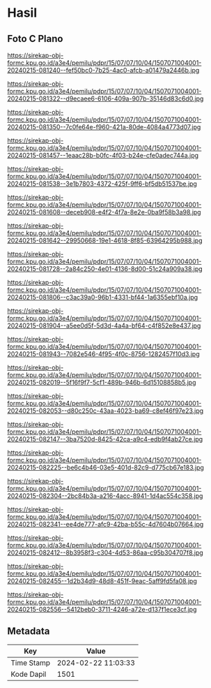 # Hasil

## Foto C Plano

https://sirekap-obj-formc.kpu.go.id/a3e4/pemilu/pdpr/15/07/07/10/04/1507071004001-20240215-081240--fef50bc0-7b25-4ac0-afcb-a01479a2446b.jpg

https://sirekap-obj-formc.kpu.go.id/a3e4/pemilu/pdpr/15/07/07/10/04/1507071004001-20240215-081322--d9ecaee6-6106-409a-907b-35146d83c6d0.jpg

https://sirekap-obj-formc.kpu.go.id/a3e4/pemilu/pdpr/15/07/07/10/04/1507071004001-20240215-081350--7c0fe64e-f960-421a-80de-4084a4773d07.jpg

https://sirekap-obj-formc.kpu.go.id/a3e4/pemilu/pdpr/15/07/07/10/04/1507071004001-20240215-081457--1eaac28b-b0fc-4f03-b24e-cfe0adec744a.jpg

https://sirekap-obj-formc.kpu.go.id/a3e4/pemilu/pdpr/15/07/07/10/04/1507071004001-20240215-081538--3e1b7803-4372-425f-9ff6-bf5db51537be.jpg

https://sirekap-obj-formc.kpu.go.id/a3e4/pemilu/pdpr/15/07/07/10/04/1507071004001-20240215-081608--deceb908-e4f2-4f7a-8e2e-0ba9f58b3a98.jpg

https://sirekap-obj-formc.kpu.go.id/a3e4/pemilu/pdpr/15/07/07/10/04/1507071004001-20240215-081642--29950668-19e1-4618-8f85-63964295b988.jpg

https://sirekap-obj-formc.kpu.go.id/a3e4/pemilu/pdpr/15/07/07/10/04/1507071004001-20240215-081728--2a84c250-4e01-4136-8d00-51c24a909a38.jpg

https://sirekap-obj-formc.kpu.go.id/a3e4/pemilu/pdpr/15/07/07/10/04/1507071004001-20240215-081806--c3ac39a0-96b1-4331-bf44-1a6355ebf10a.jpg

https://sirekap-obj-formc.kpu.go.id/a3e4/pemilu/pdpr/15/07/07/10/04/1507071004001-20240215-081904--a5ee0d5f-5d3d-4a4a-bf64-c4f852e8e437.jpg

https://sirekap-obj-formc.kpu.go.id/a3e4/pemilu/pdpr/15/07/07/10/04/1507071004001-20240215-081943--7082e546-4f95-4f0c-8756-1282457f10d3.jpg

https://sirekap-obj-formc.kpu.go.id/a3e4/pemilu/pdpr/15/07/07/10/04/1507071004001-20240215-082019--5f16f9f7-5cf1-489b-946b-6d15108858b5.jpg

https://sirekap-obj-formc.kpu.go.id/a3e4/pemilu/pdpr/15/07/07/10/04/1507071004001-20240215-082053--d80c250c-43aa-4023-ba69-c8ef46f97e23.jpg

https://sirekap-obj-formc.kpu.go.id/a3e4/pemilu/pdpr/15/07/07/10/04/1507071004001-20240215-082147--3ba7520d-8425-42ca-a9c4-edb9f4ab27ce.jpg

https://sirekap-obj-formc.kpu.go.id/a3e4/pemilu/pdpr/15/07/07/10/04/1507071004001-20240215-082225--be6c4b46-03e5-401d-82c9-d775cb67e183.jpg

https://sirekap-obj-formc.kpu.go.id/a3e4/pemilu/pdpr/15/07/07/10/04/1507071004001-20240215-082304--2bc84b3a-a216-4acc-8941-1d4ac554c358.jpg

https://sirekap-obj-formc.kpu.go.id/a3e4/pemilu/pdpr/15/07/07/10/04/1507071004001-20240215-082341--ee4de777-afc9-42ba-b55c-4d7604b07664.jpg

https://sirekap-obj-formc.kpu.go.id/a3e4/pemilu/pdpr/15/07/07/10/04/1507071004001-20240215-082412--8b3958f3-c304-4d53-86aa-c95b304707f8.jpg

https://sirekap-obj-formc.kpu.go.id/a3e4/pemilu/pdpr/15/07/07/10/04/1507071004001-20240215-082455--1d2b34d9-48d8-451f-9eac-5aff9fd5fa08.jpg

https://sirekap-obj-formc.kpu.go.id/a3e4/pemilu/pdpr/15/07/07/10/04/1507071004001-20240215-082556--5412beb0-3711-4246-a72e-d137f1ece3cf.jpg


## Metadata

| Key        | Value               |
| ---------- | ------------------- |
| Time Stamp | 2024-02-22 11:03:33 |
| Kode Dapil | 1501                |



